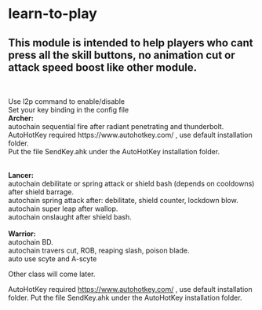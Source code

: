 # learn-to-play
<p><h2>This module is intended to help players who cant press all the skill buttons, no animation cut or attack speed boost like other module.</h2><br></p>
<p>Use l2p command to enable/disable<br>
Set your key binding in the config file<br>
<span><b>Archer:</b></span><br>
autochain sequential fire after radiant penetrating and thunderbolt.<br>
AutoHotKey required https://www.autohotkey.com/ , use default installation folder.<br>
Put the file SendKey.ahk under the AutoHotKey installation folder.</p>

<br>
<span><b>Lancer:</b></span><br>
autochain debilitate or spring attack or shield bash (depends on cooldowns) after shield barrage.<br>
autochain spring attack after: debilitate, shield counter, lockdown blow.<br>
autochain super leap after wallop.<br>
autochain onslaught after shield bash.<br>
<br>
<span><b>Warrior:</b></span><br>
autochain BD.<br>
autochain travers cut, ROB, reaping slash, poison blade.<br>
auto use scyte and A-scyte<br>

Other class will come later.
	
AutoHotKey required https://www.autohotkey.com/ , use default installation folder.
Put the file SendKey.ahk under the AutoHotKey installation folder.

